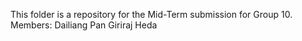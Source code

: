 This folder is a repository for the Mid-Term submission for Group 10.
Members:
Dailiang Pan
Giriraj Heda

